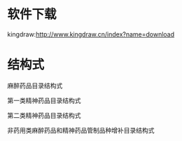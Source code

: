 # 软件下载
kingdraw:http://www.kingdraw.cn/index?name=download

# 结构式
麻醉药品目录结构式

第一类精神药品目录结构式

第二类精神药品目录结构式

非药用类麻醉药品和精神药品管制品种增补目录结构式
